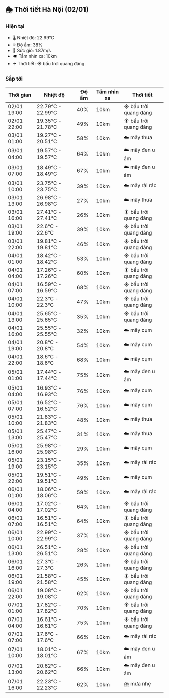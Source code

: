 ## 🌦️ Thời tiết Hà Nội (02/01)

### Hiện tại

- 🌡️ Nhiệt độ: 22.99℃
- 💦 Độ ẩm: 38%
- 💨 Sức gió: 1.87m/s
- 👁️ Tầm nhìn xa: 10km
- ☂️ Thời tiết: ☀️ bầu trời quang đãng

### Sắp tới

| Thời gian | Nhiệt độ | Độ ẩm | Tầm nhìn xa | Thời tiết |
| --- | --- | --- | --- | --- |
| 02/01 19:00 | 22.79℃ - 22.99℃ | 40% | 10km | ☀️ bầu trời quang đãng |
| 02/01 22:00 | 19.35℃ - 21.78℃ | 49% | 10km | ☀️ bầu trời quang đãng |
| 03/01 01:00 | 19.27℃ - 20.51℃ | 58% | 10km | ☁️ mây thưa |
| 03/01 04:00 | 19.57℃ - 19.57℃ | 64% | 10km | ☁️ mây đen u ám |
| 03/01 07:00 | 18.49℃ - 18.49℃ | 67% | 10km | ☁️ mây đen u ám |
| 03/01 10:00 | 23.75℃ - 23.75℃ | 39% | 10km | ☁️ mây rải rác |
| 03/01 13:00 | 26.98℃ - 26.98℃ | 27% | 10km | ☁️ mây thưa |
| 03/01 16:00 | 27.41℃ - 27.41℃ | 26% | 10km | ☀️ bầu trời quang đãng |
| 03/01 19:00 | 22.6℃ - 22.6℃ | 39% | 10km | ☀️ bầu trời quang đãng |
| 03/01 22:00 | 19.81℃ - 19.81℃ | 46% | 10km | ☀️ bầu trời quang đãng |
| 04/01 01:00 | 18.42℃ - 18.42℃ | 53% | 10km | ☀️ bầu trời quang đãng |
| 04/01 04:00 | 17.26℃ - 17.26℃ | 60% | 10km | ☀️ bầu trời quang đãng |
| 04/01 07:00 | 16.59℃ - 16.59℃ | 68% | 10km | ☀️ bầu trời quang đãng |
| 04/01 10:00 | 22.3℃ - 22.3℃ | 47% | 10km | ☀️ bầu trời quang đãng |
| 04/01 13:00 | 25.65℃ - 25.65℃ | 35% | 10km | ☀️ bầu trời quang đãng |
| 04/01 16:00 | 25.55℃ - 25.55℃ | 32% | 10km | ☁️ mây cụm |
| 04/01 19:00 | 20.8℃ - 20.8℃ | 54% | 10km | ☁️ mây cụm |
| 04/01 22:00 | 18.6℃ - 18.6℃ | 68% | 10km | ☁️ mây cụm |
| 05/01 01:00 | 17.44℃ - 17.44℃ | 75% | 10km | ☁️ mây đen u ám |
| 05/01 04:00 | 16.93℃ - 16.93℃ | 76% | 10km | ☁️ mây cụm |
| 05/01 07:00 | 16.52℃ - 16.52℃ | 76% | 10km | ☁️ mây cụm |
| 05/01 10:00 | 21.83℃ - 21.83℃ | 48% | 10km | ☁️ mây thưa |
| 05/01 13:00 | 25.47℃ - 25.47℃ | 31% | 10km | ☁️ mây thưa |
| 05/01 16:00 | 25.98℃ - 25.98℃ | 29% | 10km | ☁️ mây cụm |
| 05/01 19:00 | 23.15℃ - 23.15℃ | 35% | 10km | ☁️ mây rải rác |
| 05/01 22:00 | 19.51℃ - 19.51℃ | 49% | 10km | ☁️ mây cụm |
| 06/01 01:00 | 18.06℃ - 18.06℃ | 59% | 10km | ☁️ mây rải rác |
| 06/01 04:00 | 17.02℃ - 17.02℃ | 64% | 10km | ☀️ bầu trời quang đãng |
| 06/01 07:00 | 16.51℃ - 16.51℃ | 64% | 10km | ☀️ bầu trời quang đãng |
| 06/01 10:00 | 22.99℃ - 22.99℃ | 37% | 10km | ☀️ bầu trời quang đãng |
| 06/01 13:00 | 26.51℃ - 26.51℃ | 28% | 10km | ☀️ bầu trời quang đãng |
| 06/01 16:00 | 27.3℃ - 27.3℃ | 26% | 10km | ☀️ bầu trời quang đãng |
| 06/01 19:00 | 21.58℃ - 21.58℃ | 45% | 10km | ☀️ bầu trời quang đãng |
| 06/01 22:00 | 19.08℃ - 19.08℃ | 62% | 10km | ☀️ bầu trời quang đãng |
| 07/01 01:00 | 17.82℃ - 17.82℃ | 70% | 10km | ☀️ bầu trời quang đãng |
| 07/01 04:00 | 16.61℃ - 16.61℃ | 75% | 10km | ☀️ bầu trời quang đãng |
| 07/01 07:00 | 17.6℃ - 17.6℃ | 66% | 10km | ☁️ mây rải rác |
| 07/01 10:00 | 18.01℃ - 18.01℃ | 67% | 10km | ☁️ mây đen u ám |
| 07/01 13:00 | 20.62℃ - 20.62℃ | 66% | 10km | ☁️ mây đen u ám |
| 07/01 16:00 | 22.23℃ - 22.23℃ | 62% | 10km | ⛈️ mưa nhẹ |
